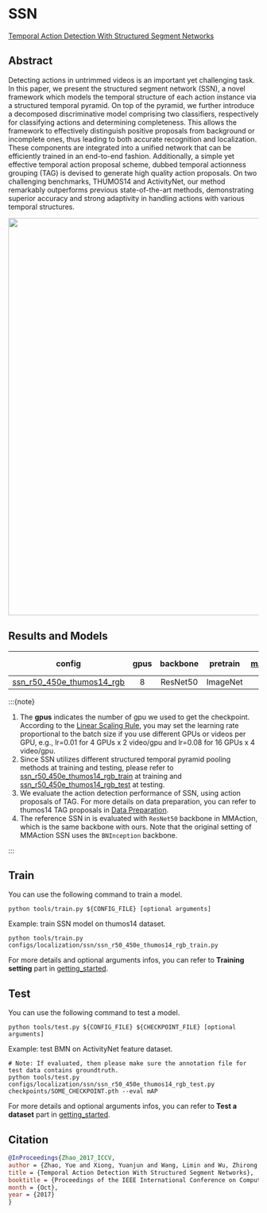 # SSN

[Temporal Action Detection With Structured Segment Networks](https://openaccess.thecvf.com/content_iccv_2017/html/Zhao_Temporal_Action_Detection_ICCV_2017_paper.html)

<!-- [ALGORITHM] -->

## Abstract

<!-- [ABSTRACT] -->

Detecting actions in untrimmed videos is an important yet challenging task. In this paper, we present the structured segment network (SSN), a novel framework which models the temporal structure of each action instance via a structured temporal pyramid. On top of the pyramid, we further introduce a decomposed discriminative model comprising two classifiers, respectively for classifying actions and determining completeness. This allows the framework to effectively distinguish positive proposals from background or incomplete ones, thus leading to both accurate recognition and localization. These components are integrated into a unified network that can be efficiently trained in an end-to-end fashion. Additionally, a simple yet effective temporal action proposal scheme, dubbed temporal actionness grouping (TAG) is devised to generate high quality action proposals. On two challenging benchmarks, THUMOS14 and ActivityNet, our method remarkably outperforms previous state-of-the-art methods, demonstrating superior accuracy and strong adaptivity in handling actions with various temporal structures.

<!-- [IMAGE] -->

<div align=center>
<img src="https://user-images.githubusercontent.com/34324155/143016899-017893d3-a907-4487-90a2-cb884088266c.png" width="800"/>
</div>

## Results and Models

|                                          config                                           | gpus | backbone | pretrain | mAP@0.3 | mAP@0.4 | mAP@0.5 |                                              reference mAP@0.3                                              |                                              reference mAP@0.4                                              |                                              reference mAP@0.5                                              | gpu_mem(M) |                                                                    ckpt                                                                    |                                                      log                                                      | json                                                                                                                |                                                                            reference ckpt                                                                             |                                                               reference json                                                               |
| :---------------------------------------------------------------------------------------: | :--: | :------: | :------: | :-----: | :-----: | :-----: | :---------------------------------------------------------------------------------------------------------: | :---------------------------------------------------------------------------------------------------------: | :---------------------------------------------------------------------------------------------------------: | :--------: | :----------------------------------------------------------------------------------------------------------------------------------------: | :-----------------------------------------------------------------------------------------------------------: | ------------------------------------------------------------------------------------------------------------------- | :-------------------------------------------------------------------------------------------------------------------------------------------------------------------: | :----------------------------------------------------------------------------------------------------------------------------------------: |
| [ssn_r50_450e_thumos14_rgb](/configs/localization/ssn/ssn_r50_450e_thumos14_rgb_train.py) |  8   | ResNet50 | ImageNet |  29.37  |  22.15  |  15.69  | [27.61](https://github.com/open-mmlab/mmaction/tree/c7e3b7c11fb94131be9b48a8e3d510589addc3ce#Get%20started) | [21.28](https://github.com/open-mmlab/mmaction/tree/c7e3b7c11fb94131be9b48a8e3d510589addc3ce#Get%20started) | [14.57](https://github.com/open-mmlab/mmaction/tree/c7e3b7c11fb94131be9b48a8e3d510589addc3ce#Get%20started) |    6352    | [ckpt](https://download.openmmlab.com/mmaction/localization/ssn/ssn_r50_450e_thumos14_rgb/ssn_r50_450e_thumos14_rgb_20201012-1920ab16.pth) | [log](https://download.openmmlab.com/mmaction/localization/ssn/ssn_r50_450e_thumos14_rgb/20201005_144656.log) | [json](https://download.openmmlab.com/mmaction/localization/ssn/ssn_r50_450e_thumos14_rgb/20201005_144656.log.json) | [ckpt](https://download.openmmlab.com/mmaction/localization/ssn/mmaction_reference/ssn_r50_450e_thumos14_rgb_ref/ssn_r50_450e_thumos14_rgb_ref_20201014-b6f48f68.pth) | [json](https://download.openmmlab.com/mmaction/localization/ssn/mmaction_reference/ssn_r50_450e_thumos14_rgb_ref/20201008_103258.log.json) |

:::{note}

1. The **gpus** indicates the number of gpu we used to get the checkpoint.
   According to the [Linear Scaling Rule](https://arxiv.org/abs/1706.02677), you may set the learning rate proportional to the batch size if you use different GPUs or videos per GPU,
   e.g., lr=0.01 for 4 GPUs x 2 video/gpu and lr=0.08 for 16 GPUs x 4 video/gpu.
2. Since SSN utilizes different structured temporal pyramid pooling methods at training and testing, please refer to [ssn_r50_450e_thumos14_rgb_train](/configs/localization/ssn/ssn_r50_450e_thumos14_rgb_train.py) at training and [ssn_r50_450e_thumos14_rgb_test](/configs/localization/ssn/ssn_r50_450e_thumos14_rgb_test.py) at testing.
3. We evaluate the action detection performance of SSN, using action proposals of TAG. For more details on data preparation, you can refer to thumos14 TAG proposals in [Data Preparation](/docs/data_preparation.md).
4. The reference SSN in is evaluated with `ResNet50` backbone in MMAction, which is the same backbone with ours. Note that the original setting of MMAction SSN uses the `BNInception` backbone.

:::

## Train

You can use the following command to train a model.

```shell
python tools/train.py ${CONFIG_FILE} [optional arguments]
```

Example: train SSN model on thumos14 dataset.

```shell
python tools/train.py configs/localization/ssn/ssn_r50_450e_thumos14_rgb_train.py
```

For more details and optional arguments infos, you can refer to **Training setting** part in [getting_started](/docs/getting_started.md#training-setting).

## Test

You can use the following command to test a model.

```shell
python tools/test.py ${CONFIG_FILE} ${CHECKPOINT_FILE} [optional arguments]
```

Example: test BMN on ActivityNet feature dataset.

```shell
# Note: If evaluated, then please make sure the annotation file for test data contains groundtruth.
python tools/test.py configs/localization/ssn/ssn_r50_450e_thumos14_rgb_test.py checkpoints/SOME_CHECKPOINT.pth --eval mAP
```

For more details and optional arguments infos, you can refer to **Test a dataset** part in [getting_started](/docs/getting_started.md#test-a-dataset).

## Citation

```BibTeX
@InProceedings{Zhao_2017_ICCV,
author = {Zhao, Yue and Xiong, Yuanjun and Wang, Limin and Wu, Zhirong and Tang, Xiaoou and Lin, Dahua},
title = {Temporal Action Detection With Structured Segment Networks},
booktitle = {Proceedings of the IEEE International Conference on Computer Vision (ICCV)},
month = {Oct},
year = {2017}
}
```
